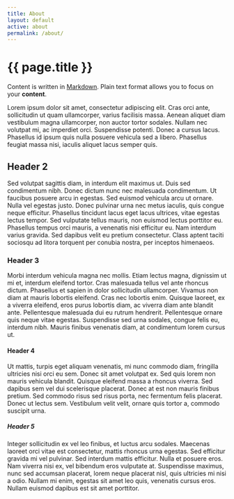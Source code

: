 ```yaml
---
title: About
layout: default
active: about
permalink: /about/
---
```


# {{ page.title }}

Content is written in [Markdown](https://learnxinyminutes.com/docs/markdown/).
Plain text format allows you to focus on your **content**.



Lorem ipsum dolor sit amet, consectetur adipiscing elit. Cras orci ante, sollicitudin ut quam ullamcorper, varius facilisis massa. Aenean aliquet diam vestibulum magna ullamcorper, non auctor tortor sodales. Nullam nec volutpat mi, ac imperdiet orci. Suspendisse potenti. Donec a cursus lacus. Phasellus id ipsum quis nulla posuere vehicula sed a libero. Phasellus feugiat massa nisi, iaculis aliquet lacus semper quis.

## Header 2

Sed volutpat sagittis diam, in interdum elit maximus ut. Duis sed condimentum nibh. Donec dictum nunc nec malesuada condimentum. Ut faucibus posuere arcu in egestas. Sed euismod vehicula arcu ut ornare. Nulla vel egestas justo. Donec pulvinar urna nec metus iaculis, quis congue neque efficitur. Phasellus tincidunt lacus eget lacus ultrices, vitae egestas lectus tempor. Sed vulputate tellus mauris, non euismod lectus porttitor eu. Phasellus tempus orci mauris, a venenatis nisi efficitur eu. Nam interdum varius gravida. Sed dapibus velit eu pretium consectetur. Class aptent taciti sociosqu ad litora torquent per conubia nostra, per inceptos himenaeos.

### Header 3

Morbi interdum vehicula magna nec mollis. Etiam lectus magna, dignissim ut mi et, interdum eleifend tortor. Cras malesuada tellus vel ante rhoncus dictum. Phasellus et sapien in dolor sollicitudin ullamcorper. Vivamus non diam at mauris lobortis eleifend. Cras nec lobortis enim. Quisque laoreet, ex a viverra eleifend, eros purus lobortis diam, ac viverra diam ante blandit ante. Pellentesque malesuada dui eu rutrum hendrerit. Pellentesque ornare quis neque vitae egestas. Suspendisse sed urna sodales, congue felis eu, interdum nibh. Mauris finibus venenatis diam, at condimentum lorem cursus ut.

#### Header 4

Ut mattis, turpis eget aliquam venenatis, mi nunc commodo diam, fringilla ultricies nisi orci eu sem. Donec sit amet volutpat ex. Sed quis lorem non mauris vehicula blandit. Quisque eleifend massa a rhoncus viverra. Sed dapibus sem vel dui scelerisque placerat. Donec at est non mauris finibus pretium. Sed commodo risus sed risus porta, nec fermentum felis placerat. Donec ut lectus sem. Vestibulum velit velit, ornare quis tortor a, commodo suscipit urna.

##### Header 5

Integer sollicitudin ex vel leo finibus, et luctus arcu sodales. Maecenas laoreet orci vitae est consectetur, mattis rhoncus urna egestas. Sed efficitur gravida mi vel pulvinar. Sed interdum mattis efficitur. Nulla et posuere eros. Nam viverra nisi ex, vel bibendum eros vulputate at. Suspendisse maximus, nunc sed accumsan placerat, lorem neque placerat nisl, quis ultricies mi nisi a odio. Nullam mi enim, egestas sit amet leo quis, venenatis cursus eros. Nullam euismod dapibus est sit amet porttitor. 

<!--
You can use HTML elements in Markdown, such as the comment element, and they won't
be affected by a markdown parser. However, if you create an HTML element in your
markdown file, you cannot use markdown syntax within that element's contents.
-->
